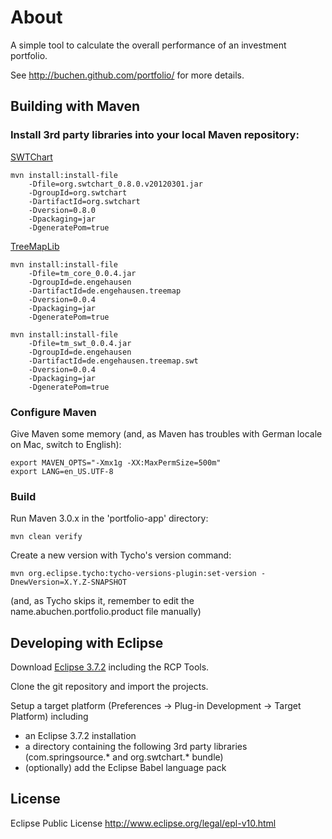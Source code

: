 # About

A simple tool to calculate the overall performance of an investment portfolio.

See http://buchen.github.com/portfolio/ for more details.

## Building with Maven

### Install 3rd party libraries into your local Maven repository:

[SWTChart](http://www.swtchart.org/)

```
mvn install:install-file
    -Dfile=org.swtchart_0.8.0.v20120301.jar
    -DgroupId=org.swtchart
    -DartifactId=org.swtchart
    -Dversion=0.8.0
    -Dpackaging=jar
    -DgeneratePom=true
```

[TreeMapLib](http://code.google.com/p/treemaplib/)

```
mvn install:install-file
    -Dfile=tm_core_0.0.4.jar
    -DgroupId=de.engehausen
    -DartifactId=de.engehausen.treemap
    -Dversion=0.0.4
    -Dpackaging=jar
    -DgeneratePom=true
```

```
mvn install:install-file
    -Dfile=tm_swt_0.0.4.jar
    -DgroupId=de.engehausen
    -DartifactId=de.engehausen.treemap.swt
    -Dversion=0.0.4
    -Dpackaging=jar
    -DgeneratePom=true
```

### Configure Maven

Give Maven some memory (and, as Maven has troubles with German locale on Mac, switch to English):

```
export MAVEN_OPTS="-Xmx1g -XX:MaxPermSize=500m"
export LANG=en_US.UTF-8
```

### Build

Run Maven 3.0.x in the 'portfolio-app' directory:

```
mvn clean verify
```


Create a new version with Tycho's version command:

```
mvn org.eclipse.tycho:tycho-versions-plugin:set-version -DnewVersion=X.Y.Z-SNAPSHOT
```
(and, as Tycho skips it, remember to edit the name.abuchen.portfolio.product file manually)


## Developing with Eclipse

Download [Eclipse 3.7.2](http://eclipse.org/downloads/) including the RCP Tools.

Clone the git repository and import the projects.

Setup a target platform (Preferences -> Plug-in Development -> Target Platform) including

* an Eclipse 3.7.2 installation
* a directory containing the following 3rd party libraries (com.springsource.* and org.swtchart.* bundle)
* (optionally) add the Eclipse Babel language pack

## License
 
Eclipse Public License
http://www.eclipse.org/legal/epl-v10.html
 